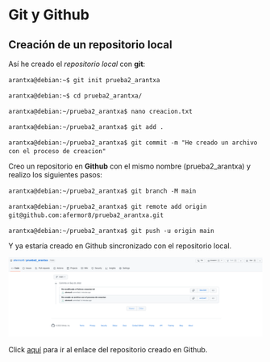 # Git y Github
## Creación de un repositorio local

Así he creado el *repositorio local* con **git**:

`arantxa@debian:~$ git init prueba2_arantxa`

`arantxa@debian:~$ cd prueba2_arantxa/`

`arantxa@debian:~/prueba2_arantxa$ nano creacion.txt`

`arantxa@debian:~/prueba2_arantxa$ git add .`

`arantxa@debian:~/prueba2_arantxa$ git commit -m "He creado un archivo con el proceso de creacion"`

Creo un repositorio en **Github** con el mismo nombre (prueba2_arantxa) y realizo los siguientes pasos:

`arantxa@debian:~/prueba2_arantxa$ git branch -M main`

`arantxa@debian:~/prueba2_arantxa$ git remote add origin git@github.com:afermor8/prueba2_arantxa.git`

`arantxa@debian:~/prueba2_arantxa$ git push -u origin main`


Y ya estaría creado en Github sincronizado con el repositorio local.

![alt text](capturagitlocal.png)

Click [aquí](https://github.com/afermor8/prueba2_arantxa) para ir al enlace del repositorio creado en Github.
